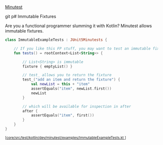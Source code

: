 [Minutest](README.md)

git p# Immutable Fixtures

Are you a functional programmer slumming it with Kotlin? Minutest allows immutable fixtures.

```kotlin
class ImmutableExampleTests : JUnit5Minutests {

    // If you like this FP stuff, you may want to test an immutable fixture.
    fun tests() = rootContext<List<String>> {

        // List<String> is immutable
        fixture { emptyList() }

        // test_ allows you to return the fixture
        test_("add an item and return the fixture") {
            val newList = this + "item"
            assertEquals("item", newList.first())
            newList
        }

        // which will be available for inspection in after
        after {
            assertEquals("item", first())
        }
    }
}
```
<small>\[[core/src/test/kotlin/dev/minutest/examples/ImmutableExampleTests.kt
](../core/src/test/kotlin/dev/minutest/examples/ImmutableExampleTests.kt
)\]</small>


